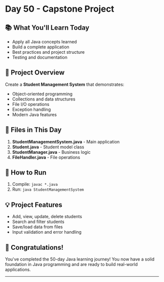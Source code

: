 # Day 50 - Capstone Project

## 📚 What You'll Learn Today

- Apply all Java concepts learned
- Build a complete application
- Best practices and project structure
- Testing and documentation

## 🎯 Project Overview

Create a **Student Management System** that demonstrates:
- Object-oriented programming
- Collections and data structures
- File I/O operations
- Exception handling
- Modern Java features

## 📁 Files in This Day

1. **StudentManagementSystem.java** - Main application
2. **Student.java** - Student model class
3. **StudentManager.java** - Business logic
4. **FileHandler.java** - File operations

## 🚀 How to Run

1. Compile: `javac *.java`
2. Run: `java StudentManagementSystem`

## 💡 Project Features

- Add, view, update, delete students
- Search and filter students
- Save/load data from files
- Input validation and error handling

## 🎉 Congratulations!

You've completed the 50-day Java learning journey! You now have a solid foundation in Java programming and are ready to build real-world applications.

---

 